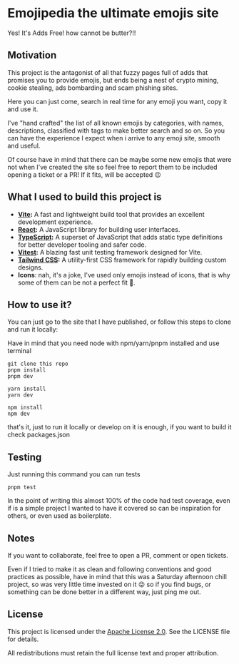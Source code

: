 # Emojipedia the ultimate emojis site

Yes! It's Adds Free! how cannot be butter?!!

## Motivation

This project is the antagonist of all that fuzzy pages full of adds that promises you to provide
emojis, but ends being a nest of crypto mining, cookie stealing, ads bombarding and scam phishing sites.

Here you can just come, search in real time for any emoji you want, copy it and use it.

I've "hand crafted" the list of all known emojis by categories, with names, descriptions, classified with
tags to make better search and so on. So you can have the experience I expect when i arrive to any emoji site,
smooth and useful.

Of course have in mind that there can be maybe some new emojis that were not when I've created the site
so feel free to report them to be included opening a ticket or a PR! If it fits, will be accepted 😉

## What I used to build this project is

- **[Vite](https://vitejs.dev/):** A fast and lightweight build tool that provides an excellent development experience.
- **[React](https://reactjs.org/):** A JavaScript library for building user interfaces.
- **[TypeScript](https://www.typescriptlang.org/):** A superset of JavaScript that adds static type definitions for better developer tooling and safer code.
- **[Vitest](https://vitest.dev/):** A blazing fast unit testing framework designed for Vite.
- **[Tailwind CSS](https://tailwindcss.com/):** A utility-first CSS framework for rapidly building custom designs.
- **Icons**: nah, it's a joke, I've used only emojis instead of icons, that is why some of them can be not a perfect fit 🤫.

## How to use it?

You can just go to the site that I have published, or follow this steps to clone and run it locally:

Have in mind that you need node with npm/yarn/pnpm installed and use terminal

```
git clone this repo
pnpm install
pnpm dev
```

```
yarn install
yarn dev
```

```
npm install
npm dev
```

that's it, just to run it locally or develop on it is enough, if you want to build it check packages.json

## Testing

Just running this command you can run tests

```
pnpm test
```

In the point of writing this almost 100% of the code had test coverage, even if is a simple project I wanted
to have it covered so can be inspiration for others, or even used as boilerplate.

## Notes

If you want to collaborate, feel free to open a PR, comment or open tickets.

Even if I tried to make it as clean and following conventions and good practices as possible, have in mind that
this was a Saturday afternoon chill project, so was very little time invested on it 😝 so if you find bugs, or something
can be done better in a different way, just ping me out.

## License

This project is licensed under the [Apache License 2.0](LICENSE). See the LICENSE file for details.

All redistributions must retain the full license text and proper attribution.
